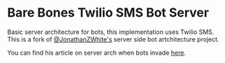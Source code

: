 # Bare Bones Twilio SMS Bot Server
Basic server architecture for bots, this implementation uses Twilio SMS. This is a fork of [@JonathanZWhite's](www.github.com/JonathanZWhite/bot-server) server side bot artchitecture project.

You can find his article on server arch when bots invade  [here](https://medium.com/@JonathanZWhite/server-side-infrastructure-when-bots-invade-a2252e9d4bc9).
